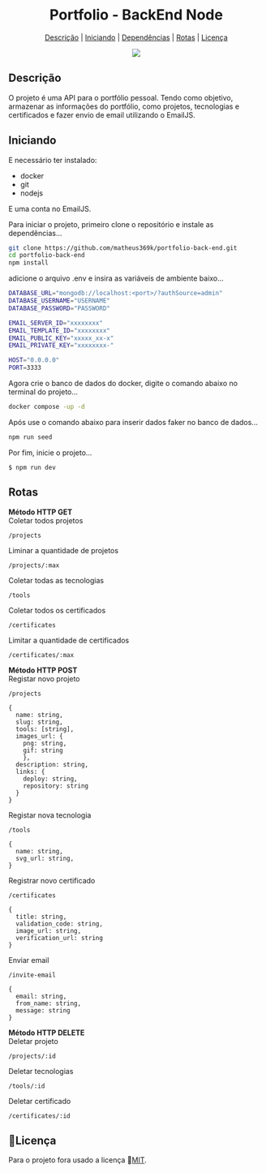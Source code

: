 <h1 align='center'>Portfolio - BackEnd Node</h1>

<div align='center'>

  [Descrição](#descrição)
  |
  [Iniciando](#iniciando)
  |
  [Dependências](#dependências)
  |
  [Rotas](#rotas)
  |
  [Licença](#licença)
</div>

<div align='center'>
  <img src='https://img.shields.io/github/license/matheus369k/coffee-delivery-api.svg'/>
</div>

## Descrição

O projeto é uma API para o portfólio pessoal. Tendo como objetivo, armazenar as informações do portfólio, como projetos, tecnologias e certificados e fazer envio de email utilizando o EmailJS.

## Iniciando

E necessário ter instalado:
- docker
- git
- nodejs

E uma conta no EmailJS.

Para iniciar o projeto, primeiro clone o repositório e instale as dependências...

```bash
git clone https://github.com/matheus369k/portfolio-back-end.git
cd portfolio-back-end
npm install
```

adicione o arquivo .env e insira as variáveis de ambiente baixo...

```bash
DATABASE_URL="mongodb://localhost:<port>/?authSource=admin"
DATABASE_USERNAME="USERNAME"
DATABASE_PASSWORD="PASSWORD"  

EMAIL_SERVER_ID="xxxxxxxx"
EMAIL_TEMPLATE_ID="xxxxxxxx"
EMAIL_PUBLIC_KEY="xxxxx_xx-x"
EMAIL_PRIVATE_KEY="xxxxxxxx-"

HOST="0.0.0.0"
PORT=3333
```

Agora crie o banco de dados do docker, digite o comando abaixo no terminal do projeto...

```bash
docker compose -up -d
```

Após use o comando abaixo para inserir dados faker no banco de dados...
```bash
npm run seed
```
Por fim, inicie o projeto...
```
$ npm run dev
```
## Rotas
__Método HTTP GET__<br/>
Coletar todos projetos
```
/projects
```
Liminar a quantidade de projetos
```
/projects/:max
```
Coletar todas as tecnologias
```
/tools
```
Coletar todos os certificados
```
/certificates
```
Limitar a quantidade de certificados
```
/certificates/:max
```
__Método HTTP POST__<br/>
Registar novo projeto
```
/projects
```
```
{
  name: string,
  slug: string,
  tools: [string],
  images_url: {
    png: string,
    gif: string
    },
  description: string,
  links: {
    deploy: string,
    repository: string
  }
}
```
Registar nova tecnologia
```
/tools
```
```
{
  name: string,
  svg_url: string,
}
```
Registrar novo certificado
```
/certificates
```
```
{
  title: string,
  validation_code: string,
  image_url: string,
  verification_url: string
}
```
Enviar email
```
/invite-email
```
```
{
  email: string, 
  from_name: string,
  message: string
}
```

__Método HTTP DELETE__<br/>
Deletar projeto
```
/projects/:id
```
Deletar tecnologias
```
/tools/:id
```
Deletar certificado
```
/certificates/:id
```

## 📜Licença

Para o projeto fora usado a licença 🔗[MIT](/LICENSE.txt).
